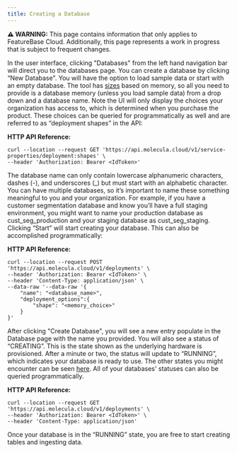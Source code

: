 ```yaml
---
title: Creating a Database
---
```



 **⚠ WARNING:** This page contains information that only applies to FeatureBase Cloud. Additionally, this page represents a work in progress that is subject to frequent changes. 


In the user interface, clicking "Databases" from the left hand navigation bar will direct you to the databases page. You can create a database by clicking “New Database". You will have the option to load sample data or start with an empty database. The tool has [sizes](/setting-up-featurebase/cloud/deployments-overview#sizes) based on memory, so all you need to provide is a database memory (unless you load sample data) from a drop down and a database name. Note the UI will only display the choices your organization has access to, which is determined when you purchase the product. These choices can be queried for programmatically as well and are referred to as “deployment shapes” in the API:


**HTTP API Reference:**
```shell
curl --location --request GET 'https://api.molecula.cloud/v1/service-properties/deployment:shapes' \
--header 'Authorization: Bearer <IdToken>' 
```

The database name can only contain lowercase alphanumeric characters, dashes (-), and underscores (_) but must start with an alphabetic character. You can have multiple databases, so it’s important to name these something meaningful to you and your organization. For example, if you have a customer segmentation database and know you’ll have a full staging environment, you might want to name your production database as cust_seg_production and your staging database as cust_seg_staging. Clicking “Start” will start creating your database. This can also be accomplished programmatically:

**HTTP API Reference:**
```shell
curl --location --request POST 'https://api.molecula.cloud/v1/deployments' \
--header 'Authorization: Bearer <IdToken>' \
--header 'Content-Type: application/json' \
--data-raw '--data-raw '{
    "name": "<database_name>",
    "deployment_options":{
        "shape": "<memory_choice>"
    }
}'
```

After clicking "Create Database", you will see a new entry populate in the Database page with the name you provided. You will also see a status of “CREATING”. This is the state shown as the underlying hardware is provisioned. After a minute or two, the status will update to “RUNNING”, which indicates your database is ready to use. The other states you might encounter can be seen [here](/setting-up-featurebase/cloud/deployments-overview#states). All of your databases' statuses can also be queried programmatically.

**HTTP API Reference:**
```shell
curl --location --request GET 'https://api.molecula.cloud/v1/deployments' \
--header 'Authorization: Bearer <IdToken>' \
--header 'Content-Type: application/json' 
```

Once your database is in the “RUNNING” state, you are free to start creating tables and ingesting data.
